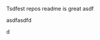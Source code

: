 Tsdfest repos readme is great asdf







asdfasdfd




d














































































































































































































